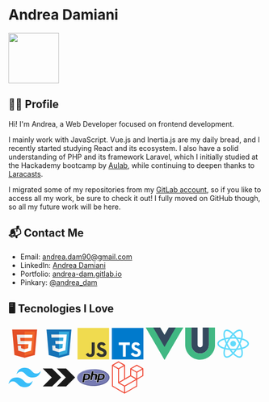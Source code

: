 # Andrea Damiani

<img src="https://github.com/andrea-dam/andrea-dam/assets/120137794/ab4dc620-d97f-41c2-96dc-a7e02e65e7e6" width="100" height="100" />

## 👨‍💻 Profile

Hi! I'm Andrea, a Web Developer focused on frontend development.

I mainly work with JavaScript. Vue.js and Inertia.js are my daily bread, and I recently started studying React and its ecosystem.
I also have a solid understanding of PHP and its framework Laravel, which I initially studied at the Hackademy bootcamp by [Aulab](https://aulab.it/), while continuing to deepen thanks to [Laracasts](https://laracasts.com/@Andros).

I migrated some of my repositories from my [GitLab account](https://gitlab.com/andrea-dam), so if you like to access all my work, be sure to check it out! I fully moved on GitHub though, so all my future work will be here.

## 📬 Contact Me

-   Email: [andrea.dam90@gmail.com](mailto:andrea.dam90@gmail.com)
-   LinkedIn: [Andrea Damiani](https://www.linkedin.com/in/tuo-username)
-   Portfolio: [andrea-dam.gitlab.io](https://andrea-dam.gitlab.io/)
-   Pinkary: [@andrea_dam](https://pinkary.com/@andrea_dam)

## 🖥️ Tecnologies I Love

<svg xmlns="http://www.w3.org/2000/svg" width="64" height="64" viewBox="0 0 32 32">
	<path fill="#e44f26" d="M5.902 27.201L3.655 2h24.69l-2.25 25.197L15.985 30z" />
	<path fill="#f1662a" d="m16 27.858l8.17-2.265l1.922-21.532H16z" />
	<path fill="#ebebeb" d="M16 13.407h-4.09l-.282-3.165H16V7.151H8.25l.074.83l.759 8.517H16zm0 8.027l-.014.004l-3.442-.929l-.22-2.465H9.221l.433 4.852l6.332 1.758l.014-.004z" />
	<path fill="#fff" d="M15.989 13.407v3.091h3.806l-.358 4.009l-3.448.93v3.216l6.337-1.757l.046-.522l.726-8.137l.076-.83zm0-6.256v3.091h7.466l.062-.694l.141-1.567l.074-.83z" />
</svg>
<svg xmlns="http://www.w3.org/2000/svg" width="64" height="64" viewBox="0 0 32 32">
	<path fill="#1572b6" d="M5.902 27.201L3.656 2h24.688l-2.249 25.197L15.985 30z" />
	<path fill="#33a9dc" d="m16 27.858l8.17-2.265l1.922-21.532H16z" />
	<path fill="#fff" d="M16 13.191h4.09l.282-3.165H16V6.935h7.75l-.074.829l-.759 8.518H16z" />
	<path fill="#ebebeb" d="m16.019 21.218l-.014.004l-3.442-.93l-.22-2.465H9.24l.433 4.853l6.331 1.758l.015-.004z" />
	<path fill="#fff" d="m19.827 16.151l-.372 4.139l-3.447.93v3.216l6.336-1.756l.047-.522l.537-6.007z" />
	<path fill="#ebebeb" d="M16.011 6.935v3.091H8.545l-.062-.695l-.141-1.567l-.074-.829zM16 13.191v3.091h-3.399l-.062-.695l-.14-1.567l-.074-.829z" />
</svg>
<svg xmlns="http://www.w3.org/2000/svg" width="64" height="64" viewBox="0 0 128 128">
	<path fill="#f0db4f" d="M1.408 1.408h125.184v125.185H1.408z" />
	<path fill="#323330" d="M116.347 96.736c-.917-5.711-4.641-10.508-15.672-14.981c-3.832-1.761-8.104-3.022-9.377-5.926c-.452-1.69-.512-2.642-.226-3.665c.821-3.32 4.784-4.355 7.925-3.403c2.023.678 3.938 2.237 5.093 4.724c5.402-3.498 5.391-3.475 9.163-5.879c-1.381-2.141-2.118-3.129-3.022-4.045c-3.249-3.629-7.676-5.498-14.756-5.355l-3.688.477c-3.534.893-6.902 2.748-8.877 5.235c-5.926 6.724-4.236 18.492 2.975 23.335c7.104 5.332 17.54 6.545 18.873 11.531c1.297 6.104-4.486 8.08-10.234 7.378c-4.236-.881-6.592-3.034-9.139-6.949c-4.688 2.713-4.688 2.713-9.508 5.485c1.143 2.499 2.344 3.63 4.26 5.795c9.068 9.198 31.76 8.746 35.83-5.176c.165-.478 1.261-3.666.38-8.581M69.462 58.943H57.753l-.048 30.272c0 6.438.333 12.34-.714 14.149c-1.713 3.558-6.152 3.117-8.175 2.427c-2.059-1.012-3.106-2.451-4.319-4.485c-.333-.584-.583-1.036-.667-1.071l-9.52 5.83c1.583 3.249 3.915 6.069 6.902 7.901c4.462 2.678 10.459 3.499 16.731 2.059c4.082-1.189 7.604-3.652 9.448-7.401c2.666-4.915 2.094-10.864 2.07-17.444c.06-10.735.001-21.468.001-32.237" />
</svg>
<svg xmlns="http://www.w3.org/2000/svg" width="64" height="64" viewBox="0 0 128 128">
	<path fill="#fff" d="M22.67 47h99.67v73.67H22.67z" />
	<path fill="#007acc" d="M1.5 63.91v62.5h125v-125H1.5zm100.73-5a15.56 15.56 0 0 1 7.82 4.5a20.6 20.6 0 0 1 3 4c0 .16-5.4 3.81-8.69 5.85c-.12.08-.6-.44-1.13-1.23a7.09 7.09 0 0 0-5.87-3.53c-3.79-.26-6.23 1.73-6.21 5a4.6 4.6 0 0 0 .54 2.34c.83 1.73 2.38 2.76 7.24 4.86c8.95 3.85 12.78 6.39 15.16 10c2.66 4 3.25 10.46 1.45 15.24c-2 5.2-6.9 8.73-13.83 9.9a38.3 38.3 0 0 1-9.52-.1a23 23 0 0 1-12.72-6.63c-1.15-1.27-3.39-4.58-3.25-4.82a9 9 0 0 1 1.15-.73L82 101l3.59-2.08l.75 1.11a16.8 16.8 0 0 0 4.74 4.54c4 2.1 9.46 1.81 12.16-.62a5.43 5.43 0 0 0 .69-6.92c-1-1.39-3-2.56-8.59-5c-6.45-2.78-9.23-4.5-11.77-7.24a16.5 16.5 0 0 1-3.43-6.25a25 25 0 0 1-.22-8c1.33-6.23 6-10.58 12.82-11.87a31.7 31.7 0 0 1 9.49.26zm-29.34 5.24v5.12H56.66v46.23H45.15V69.26H28.88v-5a49 49 0 0 1 .12-5.17C29.08 59 39 59 51 59h21.83z" />
</svg>
<svg xmlns="http://www.w3.org/2000/svg" width="74.14" height="64" viewBox="0 0 256 221">
	<path fill="#41b883" d="M204.8 0H256L128 220.8L0 0h97.92L128 51.2L157.44 0z" />
	<path fill="#41b883" d="m0 0l128 220.8L256 0h-51.2L128 132.48L50.56 0z" />
	<path fill="#35495e" d="M50.56 0L128 133.12L204.8 0h-47.36L128 51.2L97.92 0z" />
</svg>
<svg xmlns="http://www.w3.org/2000/svg" width="59.15" height="64" viewBox="0 0 256 277">
	<path fill="#35495e" d="M202.968 0v148.146c0 41.405-33.563 74.967-74.968 74.967s-74.968-33.562-74.968-74.967V0h53.036v148.146a21.932 21.932 0 1 0 43.864 0V0z" />
	<path fill="#41b883" d="M256 0v148.146c0 70.694-57.306 128.019-128 128.019S0 218.84 0 148.145V0h53.032v148.146c0 41.405 33.566 74.967 74.968 74.967s74.968-33.562 74.968-74.967V0z" />
</svg>
<svg xmlns="http://www.w3.org/2000/svg" width="64" height="64" viewBox="0 0 128 128">
	<g fill="#61dafb">
		<circle cx="64" cy="64" r="11.4" />
		<path d="M107.3 45.2c-2.2-.8-4.5-1.6-6.9-2.3c.6-2.4 1.1-4.8 1.5-7.1c2.1-13.2-.2-22.5-6.6-26.1c-1.9-1.1-4-1.6-6.4-1.6c-7 0-15.9 5.2-24.9 13.9c-9-8.7-17.9-13.9-24.9-13.9c-2.4 0-4.5.5-6.4 1.6c-6.4 3.7-8.7 13-6.6 26.1c.4 2.3.9 4.7 1.5 7.1c-2.4.7-4.7 1.4-6.9 2.3C8.2 50 1.4 56.6 1.4 64s6.9 14 19.3 18.8c2.2.8 4.5 1.6 6.9 2.3c-.6 2.4-1.1 4.8-1.5 7.1c-2.1 13.2.2 22.5 6.6 26.1c1.9 1.1 4 1.6 6.4 1.6c7.1 0 16-5.2 24.9-13.9c9 8.7 17.9 13.9 24.9 13.9c2.4 0 4.5-.5 6.4-1.6c6.4-3.7 8.7-13 6.6-26.1c-.4-2.3-.9-4.7-1.5-7.1c2.4-.7 4.7-1.4 6.9-2.3c12.5-4.8 19.3-11.4 19.3-18.8s-6.8-14-19.3-18.8M92.5 14.7c4.1 2.4 5.5 9.8 3.8 20.3c-.3 2.1-.8 4.3-1.4 6.6c-5.2-1.2-10.7-2-16.5-2.5c-3.4-4.8-6.9-9.1-10.4-13c7.4-7.3 14.9-12.3 21-12.3c1.3 0 2.5.3 3.5.9M81.3 74c-1.8 3.2-3.9 6.4-6.1 9.6c-3.7.3-7.4.4-11.2.4c-3.9 0-7.6-.1-11.2-.4q-3.3-4.8-6-9.6c-1.9-3.3-3.7-6.7-5.3-10c1.6-3.3 3.4-6.7 5.3-10c1.8-3.2 3.9-6.4 6.1-9.6c3.7-.3 7.4-.4 11.2-.4c3.9 0 7.6.1 11.2.4q3.3 4.8 6 9.6c1.9 3.3 3.7 6.7 5.3 10c-1.7 3.3-3.4 6.6-5.3 10m8.3-3.3c1.5 3.5 2.7 6.9 3.8 10.3c-3.4.8-7 1.4-10.8 1.9c1.2-1.9 2.5-3.9 3.6-6c1.2-2.1 2.3-4.2 3.4-6.2M64 97.8c-2.4-2.6-4.7-5.4-6.9-8.3c2.3.1 4.6.2 6.9.2s4.6-.1 6.9-.2c-2.2 2.9-4.5 5.7-6.9 8.3m-18.6-15c-3.8-.5-7.4-1.1-10.8-1.9c1.1-3.3 2.3-6.8 3.8-10.3c1.1 2 2.2 4.1 3.4 6.1c1.2 2.2 2.4 4.1 3.6 6.1m-7-25.5c-1.5-3.5-2.7-6.9-3.8-10.3c3.4-.8 7-1.4 10.8-1.9c-1.2 1.9-2.5 3.9-3.6 6c-1.2 2.1-2.3 4.2-3.4 6.2M64 30.2c2.4 2.6 4.7 5.4 6.9 8.3c-2.3-.1-4.6-.2-6.9-.2s-4.6.1-6.9.2c2.2-2.9 4.5-5.7 6.9-8.3m22.2 21l-3.6-6c3.8.5 7.4 1.1 10.8 1.9c-1.1 3.3-2.3 6.8-3.8 10.3c-1.1-2.1-2.2-4.2-3.4-6.2M31.7 35c-1.7-10.5-.3-17.9 3.8-20.3c1-.6 2.2-.9 3.5-.9c6 0 13.5 4.9 21 12.3c-3.5 3.8-7 8.2-10.4 13c-5.8.5-11.3 1.4-16.5 2.5c-.6-2.3-1-4.5-1.4-6.6M7 64c0-4.7 5.7-9.7 15.7-13.4c2-.8 4.2-1.5 6.4-2.1c1.6 5 3.6 10.3 6 15.6c-2.4 5.3-4.5 10.5-6 15.5C15.3 75.6 7 69.6 7 64m28.5 49.3c-4.1-2.4-5.5-9.8-3.8-20.3c.3-2.1.8-4.3 1.4-6.6c5.2 1.2 10.7 2 16.5 2.5c3.4 4.8 6.9 9.1 10.4 13c-7.4 7.3-14.9 12.3-21 12.3c-1.3 0-2.5-.3-3.5-.9M96.3 93c1.7 10.5.3 17.9-3.8 20.3c-1 .6-2.2.9-3.5.9c-6 0-13.5-4.9-21-12.3c3.5-3.8 7-8.2 10.4-13c5.8-.5 11.3-1.4 16.5-2.5c.6 2.3 1 4.5 1.4 6.6m9-15.6c-2 .8-4.2 1.5-6.4 2.1c-1.6-5-3.6-10.3-6-15.6c2.4-5.3 4.5-10.5 6-15.5c13.8 4 22.1 10 22.1 15.6c0 4.7-5.8 9.7-15.7 13.4" />
	</g>
</svg>
<svg xmlns="http://www.w3.org/2000/svg" width="64" height="64" viewBox="0 0 128 128">
	<path fill="#38bdf8" d="M64.004 25.602c-17.067 0-27.73 8.53-32 25.597c6.398-8.531 13.867-11.73 22.398-9.597c4.871 1.214 8.352 4.746 12.207 8.66C72.883 56.629 80.145 64 96.004 64c17.066 0 27.73-8.531 32-25.602q-9.6 12.803-22.399 9.602c-4.87-1.215-8.347-4.746-12.207-8.66c-6.27-6.367-13.53-13.738-29.394-13.738M32.004 64c-17.066 0-27.73 8.531-32 25.602Q9.603 76.799 22.402 80c4.871 1.215 8.352 4.746 12.207 8.66c6.274 6.367 13.536 13.738 29.395 13.738c17.066 0 27.73-8.53 32-25.597q-9.6 12.797-22.399 9.597c-4.87-1.214-8.347-4.746-12.207-8.66C55.128 71.371 47.868 64 32.004 64m0 0" />
</svg>
<svg xmlns="http://www.w3.org/2000/svg" width="64" height="64" viewBox="0 0 24 24">
	<path fill="currentColor" d="M6.901 5.331H0L6.669 12L0 18.669h6.901L13.571 12zm10.43 0H10.43L17.099 12l-6.67 6.669h6.902L24 12z" />
</svg>
<svg xmlns="http://www.w3.org/2000/svg" width="64" height="64" viewBox="0 0 128 128">
	<path fill="url(#deviconPhp0)" d="M0 64c0 18.593 28.654 33.667 64 33.667S128 82.593 128 64S99.345 30.333 64 30.333S0 45.407 0 64" />
	<path fill="#777bb3" d="M64 95.167c33.965 0 61.5-13.955 61.5-31.167c0-17.214-27.535-31.167-61.5-31.167S2.5 46.786 2.5 64c0 17.212 27.535 31.167 61.5 31.167" />
	<path d="M34.772 67.864c2.793 0 4.877-.515 6.196-1.53c1.306-1.006 2.207-2.747 2.68-5.175c.44-2.27.272-3.854-.5-4.71c-.788-.874-2.493-1.317-5.067-1.317h-4.464l-2.473 12.732zM20.173 83.547a.694.694 0 0 1-.68-.828l6.557-33.738a.695.695 0 0 1 .68-.561h14.134c4.442 0 7.748 1.206 9.827 3.585c2.088 2.39 2.734 5.734 1.917 9.935c-.333 1.711-.905 3.3-1.7 4.724a15.8 15.8 0 0 1-3.128 3.92c-1.531 1.432-3.264 2.472-5.147 3.083c-1.852.604-4.232.91-7.07.91h-5.724l-1.634 8.408a.695.695 0 0 1-.682.562z" />
	<path fill="#fff" d="M34.19 55.826h3.891c3.107 0 4.186.682 4.553 1.089c.607.674.723 2.097.331 4.112c-.439 2.257-1.253 3.858-2.42 4.756c-1.194.92-3.138 1.386-5.773 1.386h-2.786zm6.674-8.1H26.731a1.39 1.39 0 0 0-1.364 1.123L18.81 82.588a1.39 1.39 0 0 0 1.363 1.653h7.35a1.39 1.39 0 0 0 1.363-1.124l1.525-7.846h5.151c2.912 0 5.364-.318 7.287-.944c1.977-.642 3.796-1.731 5.406-3.237a16.5 16.5 0 0 0 3.259-4.087c.831-1.487 1.429-3.147 1.775-4.931c.86-4.423.161-7.964-2.076-10.524c-2.216-2.537-5.698-3.823-10.349-3.823zM30.301 68.557h4.471q4.445.001 6.62-1.675q2.175-1.674 2.938-5.591q.728-3.762-.665-5.308q-1.395-1.546-5.584-1.546h-5.036l-2.743 14.12m10.563-19.445q6.378 0 9.303 3.348t1.76 9.346q-.482 2.472-1.625 4.518q-1.145 2.048-2.991 3.747q-2.2 2.06-4.892 2.935q-2.691.876-6.857.875h-6.296l-1.743 8.97h-7.35l6.558-33.739z" />
	<path d="M69.459 74.577a.694.694 0 0 1-.682-.827l2.9-14.928c.277-1.42.209-2.438-.19-2.87c-.245-.263-.979-.704-3.15-.704h-5.256l-3.646 18.768a.695.695 0 0 1-.683.56h-7.29a.695.695 0 0 1-.683-.826l6.558-33.739a.695.695 0 0 1 .682-.561h7.29a.695.695 0 0 1 .683.826L64.41 48.42h5.653c4.307 0 7.227.758 8.928 2.321c1.733 1.593 2.275 4.14 1.608 7.573l-3.051 15.702a.695.695 0 0 1-.682.56z" />
	<path fill="#fff" d="M65.31 38.755h-7.291a1.39 1.39 0 0 0-1.364 1.124l-6.557 33.738a1.39 1.39 0 0 0 1.363 1.654h7.291a1.39 1.39 0 0 0 1.364-1.124l3.537-18.205h4.682c2.168 0 2.624.463 2.641.484c.132.14.305.795.019 2.264l-2.9 14.927a1.39 1.39 0 0 0 1.364 1.654h7.408a1.39 1.39 0 0 0 1.363-1.124l3.051-15.7c.715-3.686.103-6.45-1.82-8.217c-1.836-1.686-4.91-2.505-9.398-2.505h-4.81l1.421-7.315a1.39 1.39 0 0 0-1.364-1.655m0 1.39l-1.743 8.968h6.496q6.131 0 8.457 2.14q2.328 2.138 1.398 6.93l-3.052 15.699h-7.407l2.901-14.928q.495-2.547-.365-3.474q-.86-.926-3.658-.926h-5.829l-3.756 19.327H51.46l6.558-33.739h7.292z" />
	<path d="M92.136 67.864c2.793 0 4.878-.515 6.198-1.53c1.304-1.006 2.206-2.747 2.679-5.175c.44-2.27.273-3.854-.5-4.71c-.788-.874-2.493-1.317-5.067-1.317h-4.463l-2.475 12.732zM77.54 83.547a.694.694 0 0 1-.682-.828l6.557-33.738a.695.695 0 0 1 .682-.561H98.23c4.442 0 7.748 1.206 9.826 3.585c2.089 2.39 2.734 5.734 1.917 9.935a15.9 15.9 0 0 1-1.699 4.724a15.8 15.8 0 0 1-3.128 3.92c-1.53 1.432-3.265 2.472-5.147 3.083c-1.852.604-4.232.91-7.071.91h-5.723l-1.633 8.408a.695.695 0 0 1-.683.562z" />
	<path fill="#fff" d="M91.555 55.826h3.891c3.107 0 4.186.682 4.552 1.089c.61.674.724 2.097.333 4.112c-.44 2.257-1.254 3.858-2.421 4.756c-1.195.92-3.139 1.386-5.773 1.386h-2.786zm6.674-8.1H84.096a1.39 1.39 0 0 0-1.363 1.123l-6.558 33.739a1.39 1.39 0 0 0 1.364 1.653h7.35a1.39 1.39 0 0 0 1.363-1.124l1.525-7.846h5.15c2.911 0 5.364-.318 7.286-.944c1.978-.642 3.797-1.731 5.408-3.238a16.5 16.5 0 0 0 3.258-4.086c.832-1.487 1.428-3.147 1.775-4.931c.86-4.423.162-7.964-2.076-10.524c-2.216-2.537-5.697-3.823-10.35-3.823zM87.666 68.557h4.47q4.445.001 6.622-1.675q2.175-1.674 2.936-5.591q.731-3.762-.665-5.308t-5.583-1.546h-5.035Zm10.563-19.445q6.378 0 9.303 3.348t1.759 9.346q-.48 2.472-1.624 4.518q-1.144 2.048-2.992 3.747q-2.2 2.06-4.892 2.935q-2.69.876-6.856.875h-6.295l-1.745 8.97h-7.35l6.558-33.739h14.133" />
	<defs>
		<radialGradient id="deviconPhp0" cx="0" cy="0" r="1" gradientTransform="translate(38.426 42.169)scale(84.04136)" gradientUnits="userSpaceOnUse">
			<stop stop-color="#aeb2d5" />
			<stop offset=".3" stop-color="#aeb2d5" />
			<stop offset=".75" stop-color="#484c89" />
			<stop offset="1" stop-color="#484c89" />
		</radialGradient>
	</defs>
</svg>
<svg xmlns="http://www.w3.org/2000/svg" width="64" height="64" viewBox="0 0 128 128">
	<path fill="#f0513f" d="M27.271.11c-.2.078-5.82 3.28-12.487 7.112c-8.078 4.644-12.227 7.09-12.449 7.32c-.19.225-.34.482-.438.76c-.167.564-.179 82.985-.01 83.578c.061.23.26.568.44.754c.436.46 48.664 28.19 49.25 28.324c.272.065.577.054.88-.03c.658-.165 48.76-27.834 49.188-28.286c.175-.195.375-.532.44-.761c.084-.273.115-4.58.115-13.655v-13.26l11.726-6.735c11.056-6.357 11.733-6.755 12.017-7.191l.29-.47V43.287c0-15.548.03-14.673-.585-15.235c-.165-.146-5.798-3.433-12.53-7.31L100.89 13.71h-1.359l-11.963 6.87c-6.586 3.788-12.184 7.027-12.457 7.203c-.272.18-.597.512-.73.753l-.242.417l-.054 13.455l-.048 13.46l-9.879 5.69c-5.434 3.124-9.957 5.71-10.053 5.734c-.175.049-.187-1.232-.187-25.966V15.293l-.26-.447c-.326-.545 1.136.324-13.544-8.114C27.803-.348 28.098-.2 27.27.11zm11.317 10.307c5.15 2.955 9.364 5.4 9.364 5.43c0 .031-4.516 2.641-10.035 5.813l-10.041 5.765l-10.023-5.764c-5.507-3.173-10.02-5.783-10.02-5.814s4.505-2.64 10.013-5.805l9.999-5.752l.69.376q5.036 2.86 10.053 5.751m71.668 13.261c5.422 3.122 9.908 5.702 9.95 5.744c.114.103-19.774 11.535-20.046 11.523c-.272-.008-19.915-11.335-19.907-11.473c.01-.157 19.773-11.527 19.973-11.496c.091.022 4.607 2.59 10.03 5.702M16.3 25.328l9.558 5.503l.055 27.247l.05 27.252l.233.368c.122.194.352.459.52.581c.158.115 5.477 3.146 11.818 6.724l11.52 6.506v11.527c0 6.326-.043 11.516-.097 11.516c-.041 0-10-5.699-22.124-12.676L5.793 97.201l-.03-38.966l-.019-38.954l.49.271c.283.15 4.807 2.748 10.065 5.775zm33.754 19.18v25.109l-.387.253c-.525.332-19.667 11.335-19.732 11.335c-.03 0-.054-11.336-.054-25.193l.012-25.182l10-5.752c5.499-3.165 10.034-5.733 10.088-5.714c.039.024.073 11.34.073 25.144m38.15-5.775l10.023 5.763V55.92c0 10.838-.011 11.42-.176 11.357c-.107-.041-4.642-2.64-10.083-5.774l-9.91-5.69v-11.42c0-6.287.032-11.424.062-11.424c.043 0 4.577 2.592 10.084 5.764m34.164 5.587c0 6.254-.042 11.412-.084 11.462c-.072.115-19.896 11.538-20.022 11.538c-.031 0-.062-5.135-.062-11.423v-11.42l10-5.756c5.507-3.16 10.042-5.752 10.084-5.752c.053 0 .084 5.105.084 11.351M95.993 70.933L52.005 96.04L32.056 84.693S76 59.277 76.176 59.343zm2.215 14.827l-.034 11.442l-22.028 12.676c-12.12 6.976-22.082 12.675-22.132 12.675c-.053 0-.095-4.658-.095-11.516V99.51l22.08-12.592c12.132-6.923 22.101-12.59 22.154-12.602c.043 0 .062 5.148.054 11.443z" />
</svg>
